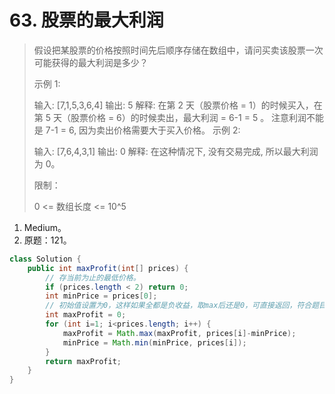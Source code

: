 # 63. 股票的最大利润

> 假设把某股票的价格按照时间先后顺序存储在数组中，请问买卖该股票一次可能获得的最大利润是多少？
>
> 示例 1:
>
> 输入: [7,1,5,3,6,4]
> 输出: 5
> 解释: 在第 2 天（股票价格 = 1）的时候买入，在第 5 天（股票价格 = 6）的时候卖出，最大利润 = 6-1 = 5 。
>      注意利润不能是 7-1 = 6, 因为卖出价格需要大于买入价格。
> 示例 2:
>
> 输入: [7,6,4,3,1]
> 输出: 0
> 解释: 在这种情况下, 没有交易完成, 所以最大利润为 0。
>
>
> 限制：
>
> 0 <= 数组长度 <= 10^5
>

1. Medium。
2. 原题：121。

```java
class Solution {
    public int maxProfit(int[] prices) {
        // 存当前为止的最低价格。
        if (prices.length < 2) return 0;
        int minPrice = prices[0];
        // 初始值设置为0，这样如果全都是负收益，取max后还是0，可直接返回，符合题目要求。
        int maxProfit = 0;
        for (int i=1; i<prices.length; i++) {
            maxProfit = Math.max(maxProfit, prices[i]-minPrice);
            minPrice = Math.min(minPrice, prices[i]);
        }
        return maxProfit;
    }
}
```


